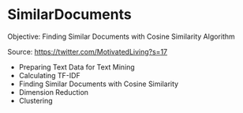 # SimilarDocuments

Objective: Finding Similar Documents with Cosine Similarity Algorithm

Source: https://twitter.com/MotivatedLiving?s=17

- Preparing Text Data for Text Mining
- Calculating TF-IDF
- Finding Similar Documents with Cosine Similarity
- Dimension Reduction
- Clustering
